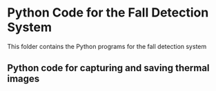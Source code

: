 # Python Code for the Fall Detection System
This folder contains the Python programs for the fall detection system

## Python code for capturing and saving thermal images

